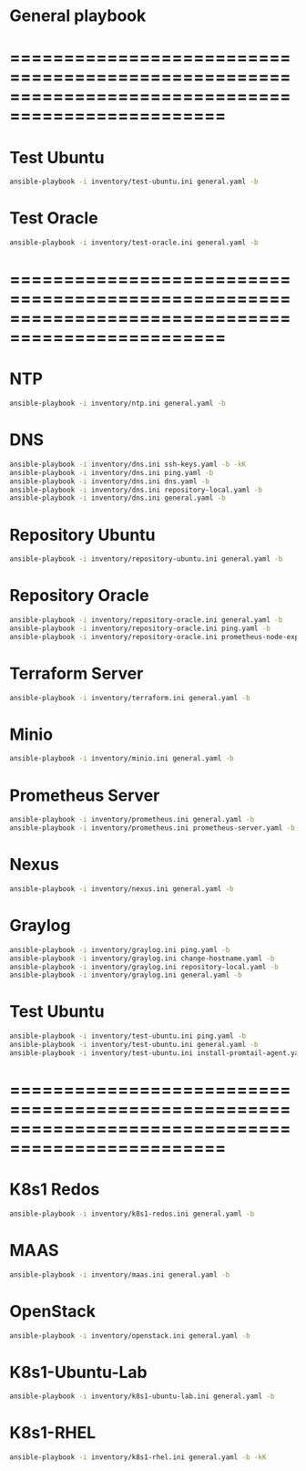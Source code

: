 # General playbook

# ==================================================================================================
# Test Ubuntu
```bash
ansible-playbook -i inventory/test-ubuntu.ini general.yaml -b
```

# Test Oracle
```bash
ansible-playbook -i inventory/test-oracle.ini general.yaml -b
```

# ==================================================================================================

# NTP
```bash
ansible-playbook -i inventory/ntp.ini general.yaml -b
```

# DNS
```bash
ansible-playbook -i inventory/dns.ini ssh-keys.yaml -b -kK
ansible-playbook -i inventory/dns.ini ping.yaml -b
ansible-playbook -i inventory/dns.ini dns.yaml -b
ansible-playbook -i inventory/dns.ini repository-local.yaml -b
ansible-playbook -i inventory/dns.ini general.yaml -b
```

# Repository Ubuntu
```bash
ansible-playbook -i inventory/repository-ubuntu.ini general.yaml -b
```

# Repository Oracle
```bash
ansible-playbook -i inventory/repository-oracle.ini general.yaml -b
ansible-playbook -i inventory/repository-oracle.ini ping.yaml -b
ansible-playbook -i inventory/repository-oracle.ini prometheus-node-exporter.yaml -b
```

# Terraform Server
```bash
ansible-playbook -i inventory/terraform.ini general.yaml -b
```

# Minio
```bash
ansible-playbook -i inventory/minio.ini general.yaml -b
```

# Prometheus Server
```bash
ansible-playbook -i inventory/prometheus.ini general.yaml -b
ansible-playbook -i inventory/prometheus.ini prometheus-server.yaml -b
```

# Nexus
```bash
ansible-playbook -i inventory/nexus.ini general.yaml -b
```

# Graylog
```bash
ansible-playbook -i inventory/graylog.ini ping.yaml -b
ansible-playbook -i inventory/graylog.ini change-hostname.yaml -b
ansible-playbook -i inventory/graylog.ini repository-local.yaml -b
ansible-playbook -i inventory/graylog.ini general.yaml -b
```

# Test Ubuntu
```bash
ansible-playbook -i inventory/test-ubuntu.ini ping.yaml -b
ansible-playbook -i inventory/test-ubuntu.ini general.yaml -b
ansible-playbook -i inventory/test-ubuntu.ini install-promtail-agent.yaml -b
```

# ==================================================================================================

# K8s1 Redos
```bash
ansible-playbook -i inventory/k8s1-redos.ini general.yaml -b
```

# MAAS
```bash
ansible-playbook -i inventory/maas.ini general.yaml -b
```

# OpenStack
```bash
ansible-playbook -i inventory/openstack.ini general.yaml -b
```

# K8s1-Ubuntu-Lab
```bash
ansible-playbook -i inventory/k8s1-ubuntu-lab.ini general.yaml -b
```

# K8s1-RHEL
```bash
ansible-playbook -i inventory/k8s1-rhel.ini general.yaml -b -kK
```



